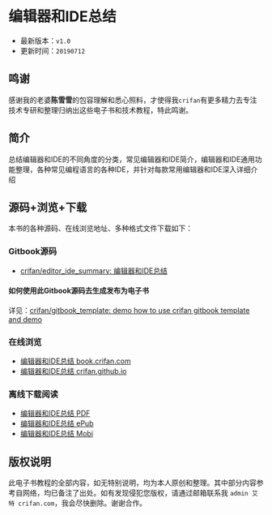 # 编辑器和IDE总结

* 最新版本：`v1.0`
* 更新时间：`20190712`

## 鸣谢

感谢我的老婆**陈雪雪**的包容理解和悉心照料，才使得我`crifan`有更多精力去专注技术专研和整理归纳出这些电子书和技术教程，特此鸣谢。

## 简介

总结编辑器和IDE的不同角度的分类，常见编辑器和IDE简介，编辑器和IDE通用功能整理，各种常见编程语言的各种IDE，并针对每款常用编辑器和IDE深入详细介绍

## 源码+浏览+下载

本书的各种源码、在线浏览地址、多种格式文件下载如下：

### Gitbook源码

* [crifan/editor_ide_summary: 编辑器和IDE总结](https://github.com/crifan/editor_ide_summary)

#### 如何使用此Gitbook源码去生成发布为电子书

详见：[crifan/gitbook_template: demo how to use crifan gitbook template and demo](https://github.com/crifan/gitbook_template)

### 在线浏览

* [编辑器和IDE总结 book.crifan.com](http://book.crifan.com/books/editor_ide_summary/website)
* [编辑器和IDE总结 crifan.github.io](https://crifan.github.io/editor_ide_summary/website)

### 离线下载阅读

* [编辑器和IDE总结 PDF](http://book.crifan.com/books/editor_ide_summary/pdf/editor_ide_summary.pdf)
* [编辑器和IDE总结 ePub](http://book.crifan.com/books/editor_ide_summary/epub/editor_ide_summary.epub)
* [编辑器和IDE总结 Mobi](http://book.crifan.com/books/editor_ide_summary/mobi/editor_ide_summary.mobi)

## 版权说明

此电子书教程的全部内容，如无特别说明，均为本人原创和整理。其中部分内容参考自网络，均已备注了出处。如有发现侵犯您版权，请通过邮箱联系我 `admin 艾特 crifan.com`，我会尽快删除。谢谢合作。